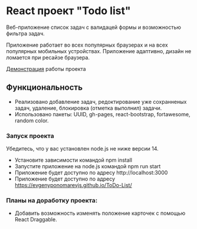 # React проект "Todo list"

Веб-приложение список задач c валидацей формы и возможностью фильтра задач. 

Приложение работает во всех популярных браузерах и на всех популярных мобильных устройствах. Приложение адаптивно, дизайн не ломается при ресайзе браузера.

[Демонстрация](https://jopandaverst.github.io/ToDo-List/) работы проекта

## Функциональность
- Реализовано  добавление задач, редоктирование уже сохранненых задач, удаление, блокировка (отметка выполнил) задачи.
- Использовано пакеты: UUID, gh-pages, react-bootstrap, fortawesome, random color.

### Запуск проекта
Убедитесь, что у вас установлен node.js не ниже версии 14.

- Установите зависимости командой npm install
- Запустите приложение на node.js командой npm run start
- Приложение будет доступно по адресу http://localhost:3000
- Приложение будет доступно по адресу https://evgenyponomarevjs.github.io/ToDo-List/

### Планы на доработку проекта:
- Добавить возможность изменять положение карточек с помощью React Draggable.
